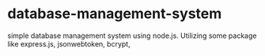 # database-management-system
simple database management system using node.js. Utilizing some package like express.js, jsonwebtoken, bcrypt, 

